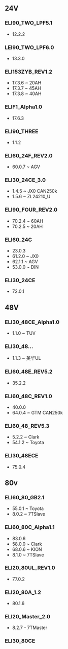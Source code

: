 ## 24V
### ELI90_TWO_LPF5.1
- 12.2.2
### LEI90_TWO_LPF6.0
- 13.3.0
### ELI153ZYB_REV1.2
- 17.3.6 ~ 20AH
- 17.3.7 ~ 45AH
- 17.3.8 ~ 40AH
### ELIF1_Alpha1.0
- 17.6.3
### ELI90_THREE
- 1.1.2
### ELI60_24F_REV2.0
- 60.0.7 ~ AGV
### ELI30_24CE_3.0
- 1.4.5 ~ JX0 CAN250k
- 1.5.6  ~ ZL24210_U
### ELI90_FOUR_REV2.0
- 70.2.4 ~ 60AH
- 70.2.5 ~ 20AH
### ELI60_24C
- 23.0.3
- 61.2.0 ~ JX0
- 62.1.1 ~ AGV
- 53.0.0 ~ DIN
### ELI30_24CE
- 72.0.1

## 48V
### ELI30_48CE_Alpha1.0
- 1.1.0 ~ TUV
### ELI30_48...
- 1.1.3 ~ 美华UL
### ELI60_48E_REV5.2
- 35.2.2
### ELI60_48C_REV1.0
- 40.0.0
- 64.0.4 ~ GTM CAN250k
### ELI60_48_REV5.3
- 5.2.2 ~ Clark
- 54.1.2 ~ Toyota
### ELI30_48ECE
- 75.0.4

## 80v
### ELI60_80_GB2.1
- 55.0.1 ~ Toyota
- 8.0.2 ~ 7TSlave
### ELI60_80C_Alpha1.1
- 83.0.6
- 58.0.0 ~ Clark
- 68.0.6 ~ KION
- 8.1.0 ~ 7TSlave
### ELI20_80UL_REV1.0
- 77.0.2
### ELI20_80A_1.2
- 80.1.6
### ELI20_Master_2.0
- 8.2.7 - 7TMaster
### ELI30_80CE

